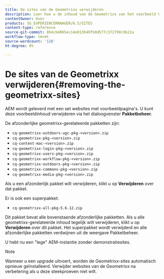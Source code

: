 ```yaml
---
title: De sites van de Geometrixx verwijderen
description: Leer hoe u de inhoud van de Geometrixx van het voorbeeld kunt verwijderen.
contentOwner: User
products: SG_EXPERIENCEMANAGER/6.5/SITES
content-type: reference
source-git-commit: 8b4cb4065ec14e813b49fb0d577c372790c9b21a
workflow-type: tm+mt
source-wordcount: '126'
ht-degree: 0%

---
```



# De sites van de Geometrixx verwijderen{#removing-the-geometrixx-sites}

AEM wordt geleverd met een set websites met voorbeeldpagina&#39;s. U kunt deze voorbeeldinhoud verwijderen via het dialoogvenster **Pakketbeheer**.

De afzonderlijke geometrixx-gerelateerde pakketten zijn:

* `cq-geometrixx-outdoors-ugc-pkg-<version>.zip`
* `cq-geometrixx-pkg-<version>.zip`
* `cq-content-mac-<version>.zip`
* `cq-geometrixx-login-pkg-<version>.zip`
* `cq-geometrixx-users-pkg-<version>.zip`
* `cq-geometrixx-workflow-pkg-<version>.zip`
* `cq-geometrixx-outdoors-pkg-<version>.zip`
* `cq-geometrixx-commons-pkg-<version>.zip`
* `cq-geometrixx-media-pkg-<version>.zip`

Als u een afzonderlijk pakket wilt verwijderen, klikt u op **Verwijderen** over dat pakket.

Er is ook een superpakket:

* `cq-geometrixx-all-pkg-5.6.12.zip`

Dit pakket bevat alle bovenstaande afzonderlijke pakketten. Als u alle geometrixx-gerelateerde inhoud tegelijk wilt verwijderen, klikt u op **Verwijderen** over dit pakket. Het superpakket wordt verwijderd en alle afzonderlijke pakketten verdwijnen uit de weergave Pakketbeheer.

U hebt nu een &quot;lege&quot; AEM-instantie zonder demonstratiesites.

>[!NOTE]
>
>Wanneer u een upgrade uitvoert, worden de Geometrixx-sites automatisch opnieuw geïnstalleerd. Verwijder websites van de Geometrixx na verbetering als u deze steekproeven niet wilt.

